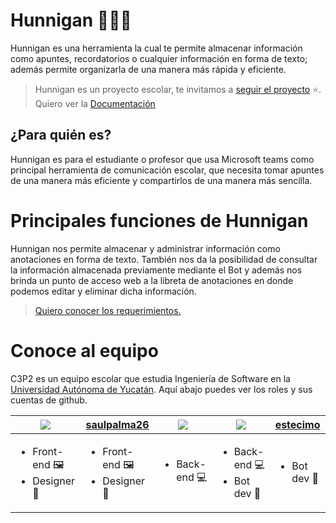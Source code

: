 # Hunnigan ✍🏼🤖

Hunnigan es una herramienta la cual te permite almacenar información como apuntes, recordatorios o cualquier información en forma de texto; además permite organizarla de una manera más rápida y eficiente.

> Hunnigan es un proyecto escolar, te invitamos a [seguir el proyecto](https://github.com/Antonio-Cituk/Hunnigan/subscription) ⭐.
> Quiero ver la [Documentación](./Docs)


## ¿Para quién es?
Hunnigan es para el estudiante o profesor que usa Microsoft teams como principal herramienta de comunicación escolar, que necesita tomar apuntes de una manera más eficiente y compartirlos de una manera más sencilla.


# Principales funciones de Hunnigan

Hunnigan nos permite almacenar y administrar información como anotaciones en forma de texto. También nos da la posibilidad de consultar la información almacenada previamente mediante el Bot y además nos brinda un punto de acceso web a la libreta de anotaciones en donde podemos editar y eliminar dicha información.

> [Quiero conocer los requerimientos.](./Docs/requerimientos.md)

# Conoce al equipo

C3P2 es un equipo escolar que estudia Ingeniería de Software en la [Universidad Autónoma de Yucatán](https://www.uady.mx/). Aquí abajo puedes ver los roles y sus cuentas de github.

|[![](https://github.com/CL-Nayib.png?size=50)](https://github.com/CL-Nayib)|[saulpalma26](https://github.com/saulpalma26)|[![](https://github.com/erikpsanchez.png?size=50)](https://github.com/erikpsanchez)|[![](https://github.com/Antonio-Cituk.png?size=50)](https://github.com/Antonio-Cituk)|[estecimo](https://github.com/estecimo)|
|---|---|---|---|---|
|<ul><li>Front-end 🖼</li><li>Designer 🎨</li></ul>|<ul><li>Front-end 🖼</li><li>Designer 🎨</li></ul>|<ul><li>Back-end 💻</li></ul>|<ul><li>Back-end 💻</li><li>Bot dev 🤖</li></ul>|<ul><li>Bot dev 🤖</li></ul>|
